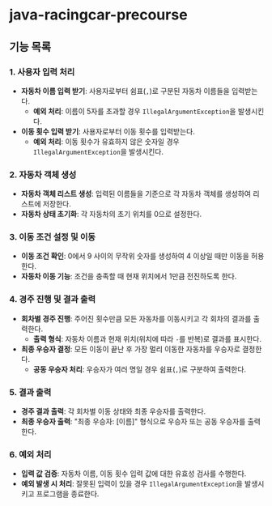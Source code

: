 # java-racingcar-precourse
## 기능 목록

### 1. 사용자 입력 처리
- **자동차 이름 입력 받기**: 사용자로부터 쉼표(`,`)로 구분된 자동차 이름들을 입력받는다.
    - **예외 처리**: 이름이 5자를 초과할 경우 `IllegalArgumentException`을 발생시킨다.
- **이동 횟수 입력 받기**: 사용자로부터 이동 횟수를 입력받는다.
    - **예외 처리**: 이동 횟수가 유효하지 않은 숫자일 경우 `IllegalArgumentException`을 발생시킨다.

### 2. 자동차 객체 생성
- **자동차 객체 리스트 생성**: 입력된 이름들을 기준으로 각 자동차 객체를 생성하여 리스트에 저장한다.
- **자동차 상태 초기화**: 각 자동차의 초기 위치를 0으로 설정한다.

### 3. 이동 조건 설정 및 이동
- **이동 조건 확인**: 0에서 9 사이의 무작위 숫자를 생성하여 4 이상일 때만 이동을 허용한다.
- **자동차 이동 기능**: 조건을 충족할 때 현재 위치에서 1만큼 전진하도록 한다.

### 4. 경주 진행 및 결과 출력
- **회차별 경주 진행**: 주어진 횟수만큼 모든 자동차를 이동시키고 각 회차의 결과를 출력한다.
    - **출력 형식**: 자동차 이름과 현재 위치(위치에 따라 `-`를 반복)로 결과를 표시한다.
- **최종 우승자 결정**: 모든 이동이 끝난 후 가장 멀리 이동한 자동차를 우승자로 결정한다.
    - **공동 우승자 처리**: 우승자가 여러 명일 경우 쉼표(`,`)로 구분하여 출력한다.

### 5. 결과 출력
- **경주 결과 출력**: 각 회차별 이동 상태와 최종 우승자를 출력한다.
- **최종 우승자 출력**: "최종 우승자: [이름]" 형식으로 우승자 또는 공동 우승자를 출력한다.

### 6. 예외 처리
- **입력 값 검증**: 자동차 이름, 이동 횟수 입력 값에 대한 유효성 검사를 수행한다.
- **예외 발생 시 처리**: 잘못된 입력이 있을 경우 `IllegalArgumentException`을 발생시키고 프로그램을 종료한다.